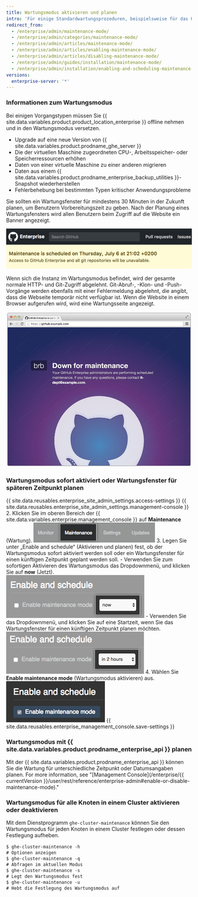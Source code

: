 ```yaml
---
title: Wartungsmodus aktivieren und planen
intro: 'Für einige Standardwartungsprozeduren, beispielsweise für das Upgrade von {{ site.data.variables.product.product_location_enterprise }} oder für das Wiederherstellen von Backups, muss die Instanz für die normale Verwendung offline genommen werden.'
redirect_from:
  - /enterprise/admin/maintenance-mode/
  - /enterprise/admin/categories/maintenance-mode/
  - /enterprise/admin/articles/maintenance-mode/
  - /enterprise/admin/articles/enabling-maintenance-mode/
  - /enterprise/admin/articles/disabling-maintenance-mode/
  - /enterprise/admin/guides/installation/maintenance-mode/
  - /enterprise/admin/installation/enabling-and-scheduling-maintenance-mode
versions:
  enterprise-server: '*'
---
```


### Informationen zum Wartungsmodus

Bei einigen Vorgangstypen müssen Sie {{ site.data.variables.product.product_location_enterprise }} offline nehmen und in den Wartungsmodus versetzen.
- Upgrade auf eine neue Version von {{ site.data.variables.product.prodname_ghe_server }}
- Die der virtuellen Maschine zugeordneten CPU-, Arbeitsspeicher- oder  Speicherressourcen erhöhen
- Daten von einer virtuelle Maschine zu einer anderen migrieren
- Daten aus einem {{ site.data.variables.product.prodname_enterprise_backup_utilities }}-Snapshot wiederherstellen
- Fehlerbehebung bei bestimmten Typen kritischer Anwendungsprobleme

Sie sollten ein Wartungsfenster für mindestens 30 Minuten in der Zukunft planen, um Benutzern Vorbereitungszeit zu geben. Nach der Planung eines Wartungsfensters wird allen Benutzern beim Zugriff auf die Website ein Banner angezeigt.

![Banner zur geplanten Wartung für Endbenutzer](/assets/images/enterprise/maintenance/maintenance-scheduled.png)

Wenn sich die Instanz im Wartungsmodus befindet, wird der gesamte normale HTTP- und Git-Zugriff abgelehnt. Git-Abruf-, -Klon- und -Push-Vorgänge werden ebenfalls mit einer Fehlermeldung abgelehnt, die angibt, dass die Webseite temporär nicht verfügbar ist. Wenn die Website in einem Browser aufgerufen wird, wird eine Wartungsseite angezeigt.

![Der Wartungsmodus-Startbildschirm](/assets/images/enterprise/maintenance/maintenance-mode-maintenance-page.png)

### Wartungsmodus sofort aktiviert oder Wartungsfenster für späteren Zeitpunkt planen

{{ site.data.reusables.enterprise_site_admin_settings.access-settings }}
{{ site.data.reusables.enterprise_site_admin_settings.management-console }}
2. Klicken Sie im oberen Bereich der {{ site.data.variables.enterprise.management_console }} auf **Maintenance** (Wartung). ![Registerkarte „Maintenance“ (Wartung)](/assets/images/enterprise/management-console/maintenance-tab.png)
3. Legen Sie unter „Enable and schedule“ (Aktivieren und planen) fest, ob der Wartungsmodus sofort aktiviert werden soll oder ein Wartungsfenster für einen künftigen Zeitpunkt geplant werden soll.
    - Verwenden Sie zum sofortigen Aktivieren des Wartungsmodus das Dropdownmenü, und klicken Sie auf **now** (Jetzt). ![Dropdownmenü mit der ausgewählten Option „now“ (Jetzt) zum Aktivieren des Wartungsmodus](/assets/images/enterprise/maintenance/enable-maintenance-mode-now.png)
    - Verwenden Sie das Dropdownmenü, und klicken Sie auf eine Startzeit, wenn Sie das Wartungsfenster für einen künftigen Zeitpunkt planen möchten.![Dropdownmenü mit der ausgewählten Option zum Planen des Wartungsfensters in zwei Stunden](/assets/images/enterprise/maintenance/schedule-maintenance-mode-two-hours.png)
4. Wählen Sie **Enable maintenance mode** (Wartungsmodus aktivieren) aus. ![Kontrollkästchen zum Aktivieren oder Planen des Wartungsmodus](/assets/images/enterprise/maintenance/enable-maintenance-mode-checkbox.png)
{{ site.data.reusables.enterprise_management_console.save-settings }}

### Wartungsmodus mit {{ site.data.variables.product.prodname_enterprise_api }} planen

Mit der {{ site.data.variables.product.prodname_enterprise_api }} können Sie die Wartung für unterschiedliche Zeitpunkt oder Datumsangaben planen. For more information, see "[Management Console](/enterprise/{{ currentVersion }}/user/rest/reference/enterprise-admin#enable-or-disable-maintenance-mode)."

### Wartungsmodus für alle Knoten in einem Cluster aktivieren oder deaktivieren

Mit dem Dienstprogramm `ghe-cluster-maintenance` können Sie den Wartungsmodus für jeden Knoten in einem Cluster festlegen oder dessen Festlegung aufheben.

```shell
$ ghe-cluster-maintenance -h
# Optionen anzeigen
$ ghe-cluster-maintenance -q
# Abfragen im aktuellen Modus
$ ghe-cluster-maintenance -s
# Legt den Wartungsmodus fest
$ ghe-cluster-maintenance -u
# Hebt die Festlegung des Wartungsmodus auf
```
